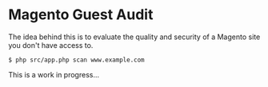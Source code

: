 Magento Guest Audit
===

The idea behind this is to evaluate the quality and security of a Magento site you don't have access to.

    $ php src/app.php scan www.example.com

This is a work in progress...